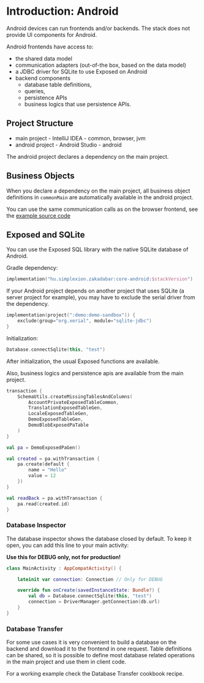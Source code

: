 # Introduction: Android

Android devices can run frontends and/or backends. The stack does not provide
UI components for Android.

Android frontends have access to:

* the shared data model
* communication adapters (out-of-the box, based on the data model)
* a JDBC driver for SQLite to use Exposed on Android
* backend components
    * database table definitions,
    * queries,
    * persistence APIs
    * business logics that use persistence APIs.

## Project Structure

* main project - IntelliJ IDEA - common, browser, jvm
* android project - Android Studio - android

The android project declares a dependency on the main project.

## Business Objects

When you declare a dependency on the main project, all business object
definitions in `commonMain` are automatically available in the android project.

You can use the same communication calls as on the browser frontend,
see the [example source code](/lib/examples/src/jvmMain/kotlin/zakadabar/lib/examples/frontend/Main.kt)

## Exposed and SQLite

You can use the Exposed SQL library with the native SQLite database of Android.

Gradle dependency:

```kotlin
implementation("hu.simplexion.zakadabar:core-android:$stackVersion")
```

If your Android project depends on another project that uses SQLite (a server project for
example), you may have to exclude the serial driver from the dependency.

```kotlin
implementation(project(":demo:demo-sandbox")) {
    exclude(group="org.xerial", module="sqlite-jdbc")
}
```

Initialization: 

```kotlin
Database.connectSqlite(this, "test")
```

After initialization, the usual Exposed functions are available.

Also, business logics and persistence apis are available from the
main project. 

```kotlin
transaction {
    SchemaUtils.createMissingTablesAndColumns(
        AccountPrivateExposedTableCommon,
        TranslationExposedTableGen,
        LocaleExposedTableGen,
        DemoExposedTableGen,
        DemoBlobExposedPaTable
    )
}

val pa = DemoExposedPaGen()

val created = pa.withTransaction {
    pa.create(default {
        name = "Hello"
        value = 12
    })
}

val readBack = pa.withTransaction {
    pa.read(created.id)
}
```

### Database Inspector

The database inspector shows the database closed by default. To keep it open,
you can add this line to your main activity:

**Use this for DEBUG only, not for production!**

```kotlin
class MainActivity : AppCompatActivity() {

    lateinit var connection: Connection // Only for DEBUG

    override fun onCreate(savedInstanceState: Bundle?) {
        val db = Database.connectSqlite(this, "test")
        connection = DriverManager.getConnection(db.url)
    }
}
```

### Database Transfer

For some use cases it is very convenient to build a database on the backend
and download it to the frontend in one request. Table definitions can be
shared, so it is possible to define most database related operations in
the main project and use them in client code.

For a working example check the Database Transfer cookbook recipe.